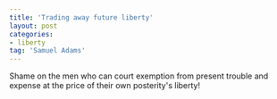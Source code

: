 ```yaml
---
title: 'Trading away future liberty'
layout: post
categories:
- liberty
tag: 'Samuel Adams'
---
```


Shame on the men who can court exemption from present trouble and expense at the price of their own posterity's liberty!